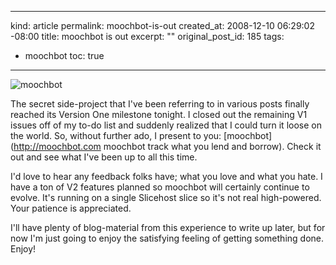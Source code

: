 ----- 
kind: article
permalink: moochbot-is-out
created_at: 2008-12-10 06:29:02 -08:00
title: moochbot is out
excerpt: ""
original_post_id: 185
tags: 
- moochbot
toc: true
-----

<img alt="moochbot" src="http://moochbot.com/images/logo.png" class="left"/>

The secret side-project that I've been referring to in various posts finally reached its Version One milestone tonight. I closed out the remaining V1 issues off of my to-do list and suddenly realized that I could turn it loose on the world. So, without further ado, I present to you: [moochbot](http://moochbot.com moochbot  track what you lend and borrow). Check it out and see what I've been up to all this time.

I'd love to hear any feedback folks have; what you love and what you hate. I have a ton of V2 features planned so moochbot will certainly continue to evolve. It's running on a single Slicehost slice so it's not real high-powered. Your patience is appreciated.

I'll have plenty of blog-material from this experience to write up later, but for now I'm just going to enjoy the satisfying feeling of getting something done. Enjoy!


